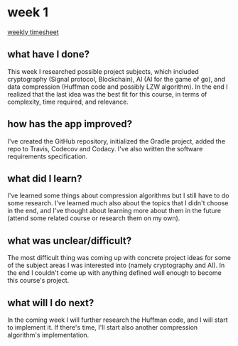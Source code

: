 # week 1

[weekly timesheet](https://github.com/nigoshh/huff-n-puff/blob/master/documentation/timesheet.md#week-1)

## what have I done?

This week I researched possible project subjects, which included cryptography (Signal protocol, Blockchain), AI (AI for the game of go), and data compression (Huffman code and possibly LZW algorithm). In the end I realized that the last idea was the best fit for this course, in terms of complexity, time required, and relevance.

## how has the app improved?

I've created the GitHub repository, initialized the Gradle project, added the repo to Travis, Codecov and Codacy. I've also written the software requirements specification.

## what did I learn?

I've learned some things about compression algorithms but I still have to do some research. I've learned much also about the topics that I didn't choose in the end, and I've thought about learning more about them in the future (attend some related course or research them on my own).

## what was unclear/difficult?

The most difficult thing was coming up with concrete project ideas for some of the subject areas I was interested into (namely cryptography and AI). In the end I couldn't come up with anything defined well enough to become this course's project.

## what will I do next?

In the coming week I will further research the Huffman code, and I will start to implement it. If there's time, I'll start also another compression algorithm's implementation.

